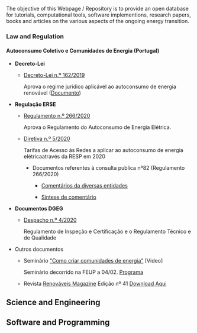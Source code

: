 
<!-- # Energy Commons -->
<!--  **Tools and Information Database for the science, engineering, economics and politics of the Energy Transition** -->

The objective of this Webpage / Repository is to provide an open database for tutorials, computational tools, software implementions, research papers, books and articles on the various aspects of the ongoing energy transition.


 <!--## The politics of Energy  -->

### Law and Regulation

#### Autoconsumo Coletivo e Comunidades de Energia (Portugal)



* **Decreto-Lei**

  * [Decreto-Lei n.º 162/2019](https://dre.pt/pesquisa/-/search/125692189/details/maximized)

    Aprova o regime jurídico aplicável ao autoconsumo de energia renovável ([Documento](https://dre.pt/application/conteudo/125692189))

* **Regulação ERSE**

  * [Regulamento n.º 266/2020](https://dre.pt/application/conteudo/130469272)
    
    Aprova o Regulamento do Autoconsumo de Energia Elétrica.

  * [Diretiva n.º 5/2020](https://dre.pt/application/conteudo/130469271)
    
    Tarifas de Acesso às Redes a aplicar ao autoconsumo de energia elétricaatravés da RESP em 2020

    * Documentos referentes à consulta publica nº82 (Regulamento 266/2020)

      * [Comentários da diversas entidades](https://www.erse.pt/atividade/consultas-publicas/consulta-p%C3%BAblica-n-%C2%BA-82/comentarios/)

      * [Sintese de comentário](https://www.erse.pt/media/40pdir3g/cp82_sintesecomentarios.pdf)

* **Documentos DGEG**

  * [Despacho n.º 4/2020](http://www.dgeg.gov.pt/?cn=636364478673AAAAAAAAAAAA)
  
    Regulamento de Inspeção e Certificação e o Regulamento Técnico e de Qualidade
    
* Outros documentos
  * Seminário ["Como criar comunidades de energia"](https://www.youtube.com/watch?v=TJt7GP-mCgE) [Video] 
   
    Seminário decorrido na FEUP a 04/02. [Programa](https://campanhas.voltimum.pt/comunidadesdeenergia/) 
    
  * Revista [Renováveis Magazine](https://www.renovaveismagazine.pt/) Edição nº 41 [Download Aqui](https://www.renovaveismagazine.pt/revista-2/)

## Science and Engineering

## Software and Programming
